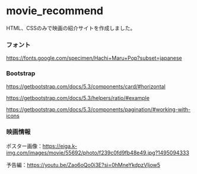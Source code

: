 # movie_recommend

HTML、CSSのみで映画の紹介サイトを作成しました。

### フォント
https://fonts.google.com/specimen/Hachi+Maru+Pop?subset=japanese


### Bootstrap
https://getbootstrap.com/docs/5.3/components/card/#horizontal

https://getbootstrap.com/docs/5.3/helpers/ratio/#example

https://getbootstrap.com/docs/5.3/components/pagination/#working-with-icons


### 映画情報
ポスター画像：https://eiga.k-img.com/images/movie/55692/photo/f239c0fd9fb48e49.jpg?1495094333

予告編：https://youtu.be/Zao6oQo0i3E?si=0hMneYkdpzVljow5
